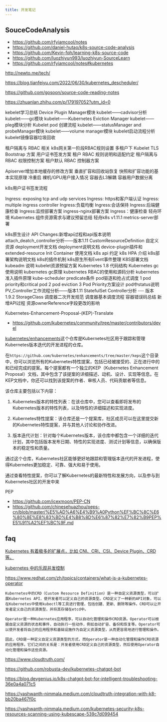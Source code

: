 ```yaml
---
title: 开发笔记
---
```

## SouceCodeAnalysis
- https://github.com/rfyiamcool/notes
- https://github.com/daniel-hutao/k8s-source-code-analysis
- https://github.com/Kevin-fqh/learning-k8s-source-code
- https://github.com/luozhiyun993/luozhiyun-SourceLearn
- https://github.com/rfyiamcool/notes#kubernetes

http://newto.me/tech/

https://blog.tianfeiyu.com/2022/06/30/kubernetes_descheduler/

https://github.com/gosoon/source-code-reading-notes




https://zhuanlan.zhihu.com/p/179197052?utm_id=0

kebelet学习总结
Device Plugin Manager模块
kubelet——cadvisor分析
kubelet——gc模块
kubelet——Kubernetes Eviction Manager
kubelet——pleg模块分析
Kubelet pod 创建流程
kubelet——statusManager and probeManager模块
kubelet——volume manager模块
kubelet启动流程分析
kubelet镜像容器垃圾回收

租户隔离与 RBAC 相关
k8s网关第一阶段RBAC规则设置
多租户下 Kubelet TLS Bootstrap 方案
用户证书签发方案
租户 RBAC 规则说明和适配约定
租户隔离与RBAC 权限控制方案
租户默认 RBAC 控制器方案



Apiserver增加本地缓存的修改方案
垂直扩容和回收站恢复
快照和扩容功能的基本实现原理
冷重启
裸机/GPU用户接入情况
容器去L3解耦
容器用户数据分离



k8s用户证书签发流程


Ingress: exposing tcp and udp services
Ingress: https和客户端认证
Ingress: multiple ingress controller
Ingress:负载均衡
Ingress:会话保持
Ingress:后端健康检查
Ingress:监控部署方案
ingress-nginx部署方案
Ingress：健康检查
轻舟环境 Kubernetes 组件资源需求与建议预留总结
轻舟k8s v1.11.1 metrics-server部署



k8s原生设计
API Changes:新增api过程和api版本说明
attach_deatch_controller分析——版本1.11
CustomResourceDefinition 自定义资源
deployment开发文档
deployment说明文档
device-plugin插件和extended-resource
Init Container 使用文档
k8s api 约定
k8s HPA 介绍
k8s部署架构说明文档
k8s的插件机制
k8s原生所有Event事件整理
K8S部署文档
kubeadm 说明
kubelet资源预留方案
Kubernetes 1.8 代码结构
Kubernetes gc使用说明
kubernetes gc原理
kubernetes RBAC的使用和源码分析
kubernetes准入插件原理
kube-scheduler predicate条件
pod驱逐和抢占式调度
1 pod priority和critical pod
2 pod eviction
3 Pod Priority方案设计
pod中status说明
PV_Controller工作流程分析——版本1.11
StatefulSet Controller分析 --- 版本1.9.2
StorageClass
调度器二次开发规范
调度器基本调度流程
容器错误码总结
新增API过程
资源ownerReference字段更改的影响






Kubernetes-Enhancement-Proposal-(KEP)-Translate

- https://github.com/kubernetes/community/tree/master/contributors/devel

[kubernetes/enhancements](https://github.com/kubernetes/enhancements)这个仓库是Kubernetes社区用于跟踪和管理Kubernetes版本迭代的开发进程的仓库。

在`https://github.com/kubernetes/enhancements/tree/master/keps`这个目录中，你可以浏览所有的Kubernetes特性提案，包括已经被接受的、正在进行中的和已经完成的提案。每个提案都有一个独立的KEP（Kubernetes Enhancement Proposal）文档，其中包含了该提案的详细描述、动机、设计、实现等信息。在KEP文档中，你还可以找到该提案的作者、审核人员、代码贡献者等信息。

该仓库主要包括以下内容：

1. Kubernetes版本的特性列表：在该仓库中，您可以查看即将发布的Kubernetes版本的特性列表，以及特性的详细描述和实现进度。

2. Kubernetes特性提案：该仓库还是一个提案库，社区成员可以在这里提交新的Kubernetes特性提案，并与其他人讨论和协作改进。

3. 版本迭代计划：针对每个Kubernetes版本，该仓库中都包含一个详细的迭代计划，其中包括版本发布日期、特性的实现进度、测试计划等信息，以确保版本的稳定性和质量。

通过这个仓库，Kubernetes社区能够更好地跟踪和管理版本迭代的开发进程，使得Kubernetes更加稳定、可靠、强大和易于使用。


通过查看特性提案，你可以了解Kubernetes的最新特性和发展方向，以及参与到Kubernetes社区的开发中来





PEP
  - https://github.com/icexmoon/PEP-CN
  - https://github.com/chinesehuazhou/peps-cn/blob/master/%E5%AD%A6%E4%B9%A0Python%EF%BC%8C%E6%80%8E%E8%83%BD%E4%B8%8D%E6%87%82%E7%82%B9PEP%E5%91%A2%EF%BC%9F.md

## faq

[Kubernetes 有着极多的扩展点，比如 CNI、CRI、CSI、Device Plugin、CRD 等。](https://zhuanlan.zhihu.com/p/47659863)

[kubernetes 中的乐观并发控制](https://zjj2wry.github.io/post/kubes/optimistic_concurrency_control/)

https://www.redhat.com/zh/topics/containers/what-is-a-kubernetes-operator

    Kubernetes中的CRD（Custom Resource Definition）是一种自定义资源类型，可以扩展Kubernetes API，使开发者可以定义自己的资源类型。CRD定义了一种新的API对象，可以在Kubernetes中使用kubectl等工具进行管理，包括创建、更新、删除等操作。CRD可以让开发者定义自己的资源类型，并将其存储在etcd中。

    Operator是一种Kubernetes应用程序，可以自动化管理和操作CRD资源。Operator可以根据自定义资源的状态和事件，自动执行一些动作，例如自动扩容、备份和恢复等。Operator可以使开发者将自己的应用程序和基础设施作为自定义资源类型，从而更容易地进行管理和操作。

    因此，CRD是一种定义自定义资源类型的方式，而Operator是一种自动化管理和操作CRD资源的应用程序。它们之间的关系是：开发者使用CRD定义自己的资源类型，然后使用Operator自动化管理和操作这些资源。

https://www.cloudtruth.com/

https://github.com/robusta-dev/kubernetes-chatgpt-bot

https://blog.devgenius.io/k8s-chatgpt-bot-for-intelligent-troubleshooting-36e0a4a071c5

https://yashwanth-nimmala.medium.com/cloudtruth-integration-with-k8-bb20ba467f0c

https://yashwanth-nimmala.medium.com/kubernetes-security-k8s-resources-scanning-using-kubescape-539c7d099454